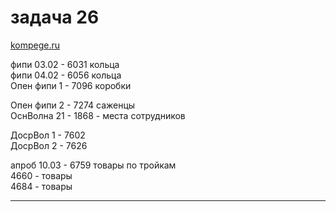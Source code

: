 # задача 26  

[kompege.ru](https://kompege.ru/)  

фипи 03.02 - 6031 кольца  
фипи 04.02 - 6056 кольца  
Опен фипи 1 - 7096 коробки  

Опен фипи 2 - 7274 саженцы  
ОснВолна 21 - 1868 - места сотрудников  

ДосрВол 1 - 7602  
ДосрВол 2 - 7626  

апроб 10.03 - 6759 товары по тройкам  
4660 - товары  
4684 - товары  

---  

